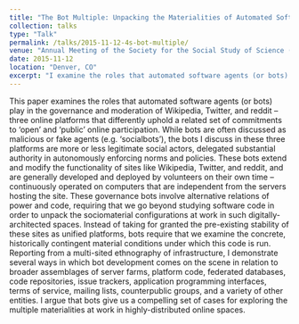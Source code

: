 ```yaml
---
title: "The Bot Multiple: Unpacking the Materialities of Automated Software Agents"
collection: talks
type: "Talk"
permalink: /talks/2015-11-12-4s-bot-multiple/ 
venue: "Annual Meeting of the Society for the Social Study of Science (4S)"
date: 2015-11-12
location: "Denver, CO"
excerpt: "I examine the roles that automated software agents (or bots) play in the governance and moderation of Wikipedia, Twitter, and reddit – three online platforms that differently uphold a related set of commitments to ‘open’ and ‘public’ online participation."
---
```


This paper examines the roles that automated software agents (or bots) play in the governance and moderation of Wikipedia, Twitter, and reddit – three online platforms that differently uphold a related set of commitments to ‘open’ and ‘public’ online participation. While bots are often discussed as malicious or fake agents (e.g. ‘socialbots’), the bots I discuss in these three platforms are more or less legitimate social actors, delegated substantial authority in autonomously enforcing norms and policies. These bots extend and modify the functionality of sites like Wikipedia, Twitter, and reddit, and are generally developed and deployed by volunteers on their own time – continuously operated on computers that are independent from the servers hosting the site. These governance bots involve alternative relations of power and code, requiring that we go beyond studying software code in order to unpack the sociomaterial configurations at work in such digitally-architected spaces. Instead of taking for granted the pre-existing stability of these sites as unified platforms, bots require that we examine the concrete, historically contingent material conditions under which this code is run. Reporting from a multi-sited ethnography of infrastructure, I demonstrate several ways in which bot development comes on the scene in relation to broader assemblages of server farms, platform code, federated databases, code repositories, issue trackers, application programming interfaces, terms of service, mailing lists, counterpublic groups, and a variety of other entities. I argue that bots give us a compelling set of cases for exploring the multiple materialities at work in highly-distributed online spaces.
